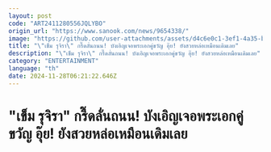 ```yaml
---
layout: post
code: "ART2411280556JQLYBO"
origin_url: "https://www.sanook.com/news/9654338/"
image: "https://github.com/user-attachments/assets/d4c6e0c1-3ef1-4a35-b7da-26ddb912d378"
title: "\"เข็ม รุจิรา\" กรี๊ดลั่นถนน! บังเอิญเจอพระเอกคู่ขวัญ อุ๊ย! ยังสวยหล่อเหมือนเดิมเลย"
description: "\"เข็ม รุจิรา\" กรี๊ดลั่นถนน! บังเอิญเจอพระเอกคู่ขวัญ อุ๊ย! ยังสวยหล่อเหมือนเดิมเลย"
category: "ENTERTAINMENT"
language: "th"
date: 2024-11-28T06:21:22.646Z
---
```


# "เข็ม รุจิรา" กรี๊ดลั่นถนน! บังเอิญเจอพระเอกคู่ขวัญ อุ๊ย! ยังสวยหล่อเหมือนเดิมเลย